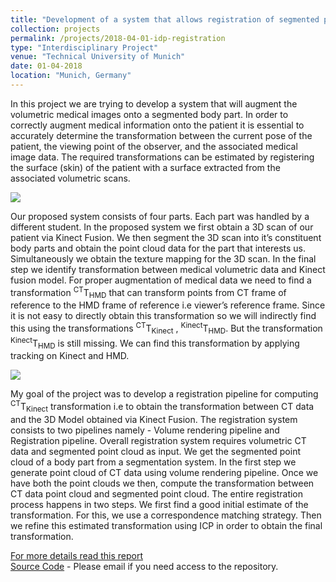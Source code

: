 ```yaml
---
title: "Development of a system that allows registration of segmented point cloud to patient CT data and provide augmentations"
collection: projects
permalink: /projects/2018-04-01-idp-registration
type: "Interdisciplinary Project"
venue: "Technical University of Munich"
date: 01-04-2018
location: "Munich, Germany"
---
```



In this project we are trying to develop a system that will augment the volumetric medical images onto a segmented body part. In order to correctly augment medical information onto the patient it is essential to accurately determine the transformation between the current pose of the patient, the viewing point of the observer, and the associated medical image data. The required transformations can be estimated by registering the surface (skin) of the patient with a surface extracted from the associated volumetric scans.

![](https://dugarsumit.github.io/images/idp-overall-proj.png)

Our proposed system consists of four parts. Each part was handled by a different student. In the proposed system we first obtain a 3D scan of our patient via Kinect Fusion. We then segment the 3D scan into it’s constituent body parts and obtain the point cloud data for the part that interests us. Simultaneously we obtain the texture mapping for the 3D scan. In the final step we identify transformation between medical volumetric data and Kinect fusion model. For proper augmentation of medical data we need to find a transformation <sup>CT</sup>T<sub>HMD</sub> that can transform points from CT frame of reference to the HMD frame of reference i.e viewer’s reference frame. Since it is not easy to directly obtain this transformation so we will indirectly find this using the transformations <sup>CT</sup>T<sub>Kinect</sub> , <sup>Kinect</sup>T<sub>HMD</sub>.  But the transformation
<sup>Kinect</sup>T<sub>HMD</sub> is still missing. We can find this transformation by applying tracking
on Kinect and HMD.

![](https://dugarsumit.github.io/images/idp-registration-flow.png)

My goal of the project was to develop a registration pipeline for computing <sup>CT</sup>T<sub>Kinect</sub> transformation i.e to obtain the transformation between CT data and the 3D Model obtained via Kinect Fusion. The registration system consists to two pipelines namely - Volume rendering pipeline and Registration pipeline. Overall registration system requires volumetric CT data and segmented point cloud as input. We get the segmented point cloud of a body part from a segmentation system. In the first step we generate point cloud of CT data using volume rendering pipeline. Once we have
both the point clouds we then, compute the transformation between CT data point cloud and segmented point cloud. The entire registration process happens in two steps. We first find a good initial
estimate of the transformation. For this, we use a correspondence matching strategy. Then we refine this estimated transformation using ICP in order to obtain the final transformation.


[For more details read this report](https://dugarsumit.github.io/files/idp-report.pdf)  
[Source Code](https://gitlab.lrz.de/ga87yiq/mart/tree/master/registration) - Please email if you need access to the repository.
